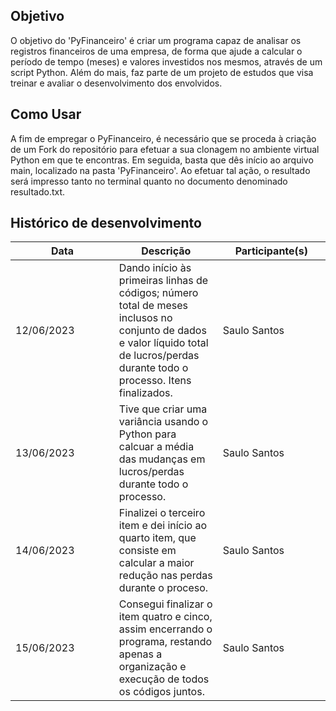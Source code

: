 ## Objetivo

O objetivo do 'PyFinanceiro' é criar um programa capaz de analisar os registros financeiros de uma empresa, de forma que ajude a calcular o período de tempo (meses) e valores investidos nos mesmos, através de um script Python. Além do mais, faz parte de um projeto de estudos que visa treinar e avaliar o desenvolvimento dos envolvidos.


## Como Usar 

A fim de empregar o PyFinanceiro, é necessário que se proceda à criação de um Fork do repositório para efetuar a sua clonagem no ambiente virtual Python em que te encontras. Em seguida, basta que dês início ao arquivo main, localizado na pasta 'PyFinanceiro'. Ao efetuar tal ação, o resultado será impresso tanto no terminal quanto no documento denominado resultado.txt.


## Histórico de desenvolvimento 

<table>
    <thead>
        <th style="width: 25%;">
            Data
        </th>
        <th style="width: 25%;">
            Descrição
        </th>
        <th style="width: 25%;">
            Participante(s)
        </th>
    </thead>
    <tbody>
        <tr>
            <td>
                12/06/2023
            </td>
            <td>
                Dando início às primeiras linhas de códigos; número total de meses inclusos no conjunto de dados e valor líquido total de lucros/perdas durante todo o processo. Itens finalizados.
            </td>
            <td>
                Saulo Santos 
            </td>
        </tr>
        <tr>
            <td>
                13/06/2023
            </td>
            <td>
                Tive que criar uma variância usando o Python para calcuar a média das mudanças em lucros/perdas durante todo o processo.
            </td>
            <td>
                Saulo Santos 
            </td>
        </tr>
        <tr>
            <td>
                14/06/2023
            </td>
            <td>
                Finalizei o terceiro item e dei início ao quarto item, que consiste em calcular a maior redução nas perdas durante o proceso.
            </td>
            <td>
                Saulo Santos
            </td>
        </tr>
        <tr>
            <td>
                15/06/2023
            </td>
            <td>
                Consegui finalizar o item quatro e cinco, assim encerrando o programa, restando apenas a organização e execução de todos os códigos juntos.
            </td>
            <td>
                Saulo Santos 
            </td>
        </tr>
    </tbody>
</table>
